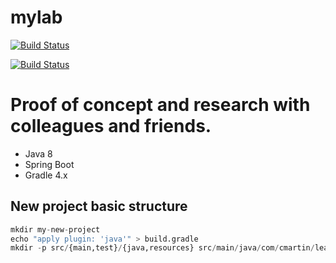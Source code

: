 # mylab
[![Build Status](https://travis-ci.org/butcherless/mylab.svg?branch=master)](https://travis-ci.org/butcherless/mylab)


[![Build Status](https://semaphoreci.com/api/v1/butcherless/mylab/branches/master/badge.svg)](https://semaphoreci.com/butcherless/mylab)

# Proof of concept and research with colleagues and friends.

- Java 8
- Spring Boot
- Gradle 4.x

## New project basic structure
```python
mkdir my-new-project
echo "apply plugin: 'java'" > build.gradle
mkdir -p src/{main,test}/{java,resources} src/main/java/com/cmartin/learn
```
